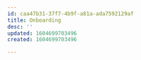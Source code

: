```yaml
---
id: caa47b31-37f7-4b9f-a81a-ada7592129af
title: Onboarding
desc: ''
updated: 1604699703496
created: 1604699703496

---
```


